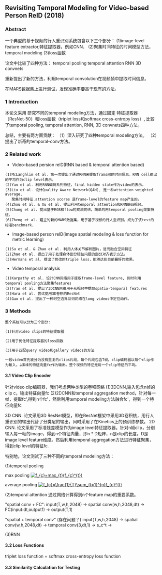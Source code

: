 ## Revisiting Temporal Modeling for Video-based Person ReID (2018)


### Abstract

一个典型的基于视频的行人重识别系统包含以下三个部分：
(1)image-level feature extractor,特征提取器，例如CNN，
(2)聚集时间特征的时间模型方法，temporal modeling
(3)loss函数

论文中比较了四种方法：
temporal pooling
temporal attention
RNN
3D convnets

重新提出了新的方法，利用temporal convolution在视频帧中提取时间信息。

在MARS数据集上进行测试，发现准确率要高于现有的方法。

### 1 Introduction



本论文采用
研究不同的temporal modeling方法，通过固定
特征提取器（ResNet-50）和loss函数（triplet loss和softmax cross-entropy loss）,
比较了temporal pooling, temporal attention, RNN, 3D convnets四种方法。

总结，主要有两方面贡献：
（1）深入研究了四种temporal modeling方法。
（2）提出了新奇的temporal-conv方法。



### 2 Related work

- Video-based persion reID(RNN based & temporal attention based)
```
(1)McLanghlin et al. 第一次提出了通过RNN来提取frams间的时间信息，RNN cell输出的平均作为clip level表示。
(2)Yan et al. 利用RNN编码系列特征，final hidden state作为video的表示。
(3)Liu et al. 设计Quality Aware Network(QAN), 是一种attention weighted average,
   聚集时间特征.attention scores 是frame-level的feature map产生的。
(4)Zhou et al. & Xu et al. 提出利用temporal attention和RNN编码视频。
(5)Chung et al. 提出基于RGB和flow的双流网络，简单的用temporal pooling聚集特征。
(6)Zheng et al. 建立的新的MARS数据集，用于基于视频的行人重识别，成为了该test的标准benchmark.
```
- Image-based person reID(image spatial modeling & loss function for metric learning)
```
(1)Su et al. & Zhao et al. 利用人体关节解析图片，进而融合空间特征
(2)Zhao et al. 提出了用于处理身体部分错位问题的部分对齐表示方法。
(3)Hermans et al. 提出了修改的triple loss，能够达到目前最好的效果。
```

- Video temporal analysis
```
(1)Karpathy et al. 设计CNN网络用于提取frame-level feature, 同时利用temporal pooling方法聚集features
(2)Tran et al. 提出了3DCNN网络用于从视频中提取spatio-temporal features
(3)Hara et al. 尝试使用3D卷积的ResNet
(4)Gao et al. 提出了一种时空边界回归网络在long videos中定位动作。
```

### 3 Methods
```
整个系统可以分为三个部分:

(1)针对video clips的特征提取器

(2)用于优化特征提取器的loss函数

(3)用于匹配query video和gallery videos的方法

一段video首先被分为没有重复的clips片段，每个片段包含T帧。clip编码器以每个clip作为输入，以D维的特征向量fc作为输出。整个视频的特征是每一个clip特征的平均。
```
#### 3.1 Video Clip Encoder

针对video clip编码器，我们考虑两种类型的卷积网络
(1)3DCNN,输入包含n帧的clip c，输出特征向量fc
(2)2DCNN和temporal aggregation method，针对每一帧，提取fc',得到n个fc'，然后利用temporal modeling方法融合fc'，得到一个特征向量fc

3D CNN.
论文采用3D ResNet模型，即在ResNet框架中采用3D卷积核，用行人重识别的输出代替了分类层的输出，同时采用了在Kinetics上的预训练参数。
2D CNN.
论文采用了标准残差模型作为image level特征提取器。针对n帧clip，分别输入每一帧的image，得到n个特征向量，即n * D矩阵，n是clip的长度，D是image level feature维度。然后利用temporal aggregation方法进行特征聚集，得到clip level的特征fc.

特别地，论文测试了三种不同的temporal modeling方法：


(1)temporal pooling

max pooling <a href="https://www.codecogs.com/eqnedit.php?latex=f_{c}=max_{t}(f_{c}^{t})" target="_blank"><img src="https://latex.codecogs.com/gif.latex?f_{c}=max_{t}(f_{c}^{t})" title="f_{c}=max_{t}(f_{c}^{t})" /></a>

average pooling <a href="https://www.codecogs.com/eqnedit.php?latex=f_{c}=\frac{1}{T}\sum_{t=1}^{n}f_{c}^{t}" target="_blank"><img src="https://latex.codecogs.com/gif.latex?f_{c}=\frac{1}{T}\sum_{t=1}^{n}f_{c}^{t}" title="f_{c}=\frac{1}{T}\sum_{t=1}^{n}f_{c}^{t}" /></a>

(2)temporal attention
通过网络计算得到n个feature map的重要系数。

"spatial conv + FC": 
input(T,w,h,2048) -> spatial conv(w,h,2048,dt) -> FC(input:dt,output1) -> output(T,1)

"spatial + temporal conv" (存在问题？)
input(T,w,h,2048) -> spatial conv(w,h,2048,dt) -> temporal conv(3,dt,1) -> s_c^t -> 

(3)RNN











#### 3.2 Loss Functions

triplet loss function + softmax cross-entropy loss function





#### 3.3 Similarity Calculation for Testing



### 

